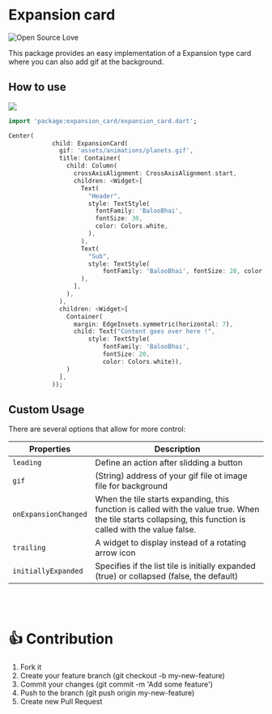 # Expansion card
![Open Source Love](https://badges.frapsoft.com/os/v2/open-source.svg?v=103)

This package provides an easy implementation of a Expansion type card where you can also add gif at the background.



## How to use


<p>
    <img src="https://github.com/anirudhsharma392/Expansion-Card/blob/master/screenshots/expansion_card.gif?raw=true"/>

</p>

```dart
import 'package:expansion_card/expansion_card.dart';

```

```dart
Center(
            child: ExpansionCard(
              gif: 'assets/animations/planets.gif',
              title: Container(
                child: Column(
                  crossAxisAlignment: CrossAxisAlignment.start,
                  children: <Widget>[
                    Text(
                      "Header",
                      style: TextStyle(
                        fontFamily: 'BalooBhai',
                        fontSize: 30,
                        color: Colors.white,
                      ),
                    ),
                    Text(
                      "Sub",
                      style: TextStyle(
                          fontFamily: 'BalooBhai', fontSize: 20, color: Colors.white),
                    ),
                  ],
                ),
              ),
              children: <Widget>[
                Container(
                  margin: EdgeInsets.symmetric(horizontal: 7),
                  child: Text("Content goes over here !",
                      style: TextStyle(
                          fontFamily: 'BalooBhai',
                          fontSize: 20,
                          color: Colors.white)),
                )
              ],
            ));
```

## Custom Usage
There are several options that allow for more control:

|  Properties  |   Description   |
|--------------|--------------|
| `leading` |  Define an action after slidding a button |
| `gif` | (String) address of your gif file ot image file for background|
| `onExpansionChanged` |  When the tile starts expanding, this function is called with the value true. When the tile starts collapsing, this function is called with the value false.|
| `trailing` | A widget to display instead of a rotating arrow icon |
| `initiallyExpanded` | Specifies if the list tile is initially expanded (true) or collapsed (false, the default) |

<br>
<br>


# 👍 Contribution
1. Fork it
2. Create your feature branch (git checkout -b my-new-feature)
3. Commit your changes (git commit -m 'Add some feature')
4. Push to the branch (git push origin my-new-feature)
5. Create new Pull Request
